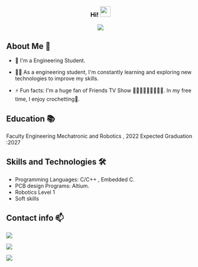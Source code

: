 <h3 align="center">
Hi!
  <img src="https://media.giphy.com/media/hvRJCLFzcasrR4ia7z/giphy.gif" width="28">
</h3>
<!-- Typing SVG by DenverCoder1 - https://github.com/DenverCoder1/readme-typing-svg -->
<p align="center">
  <a href="https://github.com/DenverCoder1/readme-typing-svg"><img src="https://readme-typing-svg.herokuapp.com/?lines=Welcome%20to%20my%20profile;Always%20learning&font=Fira%20Code&center=true&width=440&height=45&color=f75c7e&vCenter=true&size=22"></a>
</p> 
  




## About Me 🚀
- 🏢 I'm a Engineering Student.
 - 👨‍💻 As a engineering student, I'm constantly learning and 
 exploring new technologies to improve my skills.

 - ⚡️ Fun facts: 
 I'm a huge fan of Friends TV Show 👩‍🦱👩‍🦰👩👨👨‍🦱👨.  In my free time, I enjoy crochetting🧶.
 
## Education 📚

Faculty Engineering Mechatronic and Robotics , 2022
 Expected Graduation :2027

## Skills and Technologies 🛠 
- Programming Languages: C/C++ , Embedded C.
- PCB design Programs: Altium.
- Robotics Level 1
- Soft skills
 
 ## Contact info 📫


<a href="https://www.linkedin.com/in/yousef-amgad-a836a2300" target="_blank"><img src="https://img.shields.io/badge/-Yousef%20Amgad-0077B5?style=for-the-badge&logo=Linkedin&logoColor=white"/></a>


<a href="yousefamgadnagy@gmail.com" target="_blank"><img src="https://img.shields.io/badge/-Yousef%20Amgad-EA2328?style=for-the-badge&logo=Gmail&logoColor=red"/></a>


<a href="https://wa.me/+201287981661" target="_blank"><img src="https://img.shields.io/badge/-Yousef%20Amgad-25D366?style=for-the-badge&logo=WhatsApp&logoColor=white"/></a>
